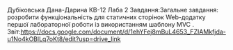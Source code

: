 Дубіковська Дана-Дарина КВ-12 Лаба 2 Завдання:Загальне завдання: розробити функціональність для статичних сторінок Web-додатку першої лабораторної роботи із використанням шаблону MVC
. Звіт:https://docs.google.com/document/d/1ehYFej8mBuL4653_FZIAMkfjda-u1No4kOBlLq7oKt8/edit?usp=drive_link 
